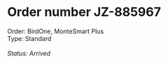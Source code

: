 # Order number JZ-885967
Order: BirdOne, MonteSmart Plus<br>
Type: Standard
<br><br>
<i>Status: Arrived</i>